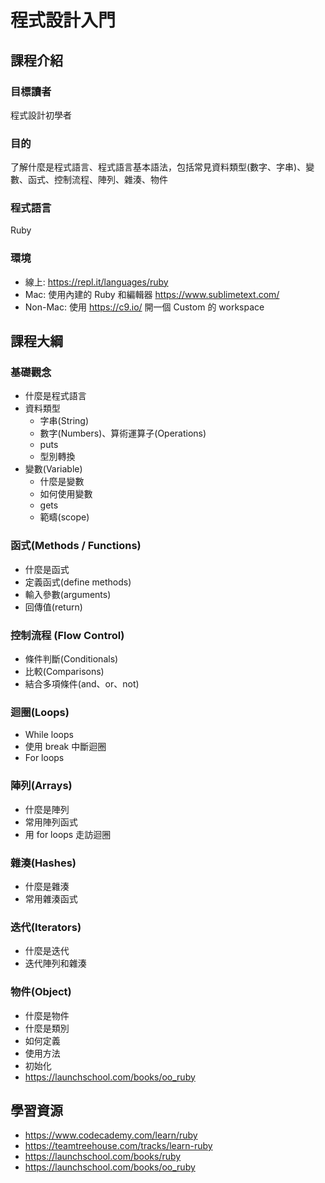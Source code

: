 # 程式設計入門

## 課程介紹

### 目標讀者
程式設計初學者
### 目的 
了解什麼是程式語言、程式語言基本語法，包括常見資料類型(數字、字串)、變數、函式、控制流程、陣列、雜湊、物件
### 程式語言 
Ruby
### 環境
* 線上: https://repl.it/languages/ruby
* Mac: 使用內建的 Ruby 和編輯器 https://www.sublimetext.com/
* Non-Mac: 使用 https://c9.io/ 開一個 Custom 的 workspace

## 課程大綱

### 基礎觀念
* 什麼是程式語言
* 資料類型
  * 字串(String)
  * 數字(Numbers)、算術運算子(Operations)
  * puts 
  * 型別轉換
* 變數(Variable)
  * 什麼是變數
  * 如何使用變數
  * gets
  * 範疇(scope) 

### 函式(Methods / Functions)
* 什麼是函式
* 定義函式(define methods)
* 輸入參數(arguments)
* 回傳值(return)

### 控制流程 (Flow Control)
* 條件判斷(Conditionals)
* 比較(Comparisons)
* 結合多項條件(and、or、not)

### 迴圈(Loops)
* While loops
* 使用 break 中斷迴圈
* For loops
  	  
### 陣列(Arrays)
* 什麼是陣列
* 常用陣列函式
* 用 for loops 走訪迴圈

### 雜湊(Hashes)
* 什麼是雜湊
* 常用雜湊函式

### 迭代(Iterators)
* 什麼是迭代
* 迭代陣列和雜湊

### 物件(Object)
* 什麼是物件
* 什麼是類別
* 如何定義
* 使用方法
* 初始化
* https://launchschool.com/books/oo_ruby

## 學習資源
* https://www.codecademy.com/learn/ruby
* https://teamtreehouse.com/tracks/learn-ruby  
* https://launchschool.com/books/ruby
* https://launchschool.com/books/oo_ruby



















